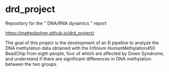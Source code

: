 # drd_project
Repository for the " DNA/RNA dynamics " report

https://matteobolner.github.io/drd_project/

The goal of this project is the development of an R pipeline to analyze the DNA methylation data obtained with the Infinium HumanMethylation450 BeadChip from eigth people, four of which are affected by Down Syndrome, and understand if there are significant differences in DNA methylation between the two groups.
